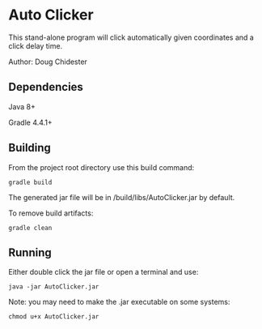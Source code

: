 # Auto Clicker
This stand-alone program will click automatically given coordinates and a click delay time.

Author: Doug Chidester

## Dependencies
Java 8+

Gradle 4.4.1+

## Building
From the project root directory use this build command:

    gradle build

The generated jar file will be in /build/libs/AutoClicker.jar by default.

To remove build artifacts:

    gradle clean

## Running
Either double click the jar file or open a terminal and use:

    java -jar AutoClicker.jar

Note: you may need to make the .jar executable on some systems:

    chmod u+x AutoClicker.jar


